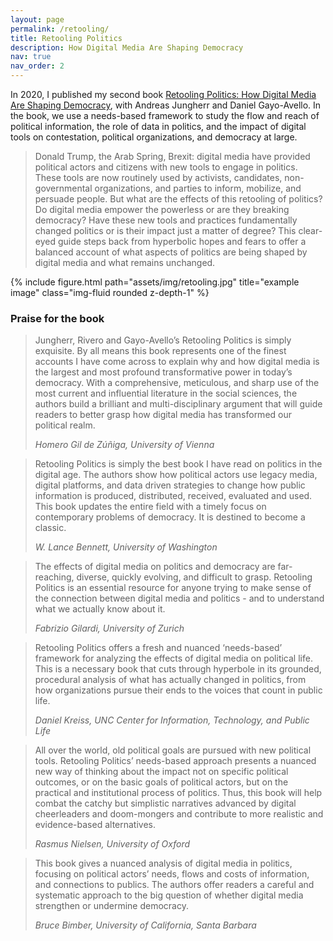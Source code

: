 ```yaml
---
layout: page
permalink: /retooling/
title: Retooling Politics
description: How Digital Media Are Shaping Democracy
nav: true
nav_order: 2
---
```


In 2020, I published my second book [Retooling Politics: How Digital
Media Are Shaping
Democracy](https://www.cambridge.org/us/academic/subjects/computer-science/computing-and-society/retooling-politics-how-digital-media-are-shaping-democracy),
with Andreas Jungherr and Daniel Gayo-Avello. In the book, we use a
needs-based framework to study the flow and reach of political
information, the role of data in politics, and the impact of digital
tools on contestation, political organizations, and democracy at
large.

<div class="row">
<div class="col-sm-8 mt-3 mt-md-0">

<blockquote>
Donald Trump, the Arab Spring, Brexit: digital media have provided
political actors and citizens with new tools to engage in politics.
These tools are now routinely used by activists, candidates,
non-governmental organizations, and parties to inform, mobilize, and
persuade people. But what are the effects of this retooling of
politics? Do digital media empower the powerless or are they breaking
democracy? Have these new tools and practices fundamentally changed
politics or is their impact just a matter of degree? This clear-eyed
guide steps back from hyperbolic hopes and fears to offer a balanced
account of what aspects of politics are being shaped by digital media
and what remains unchanged.
</blockquote>

</div>
<div class="col-sm-4 mt-3 mt-md-0">
{% include figure.html path="assets/img/retooling.jpg" title="example image" class="img-fluid rounded z-depth-1" %}
</div>
</div>

### Praise for the book

<div class="row"> 

<div class="col-sm-6 mt-3 mt-md-0">
<blockquote> <p>Jungherr, Rivero and Gayo-Avello’s Retooling Politics is
simply exquisite. By all means this book represents one of the finest
accounts I have come across to explain why and how digital media is
the largest and most profound transformative power in today’s
democracy. With a comprehensive, meticulous, and sharp use of the most
current and influential literature in the social sciences, the authors
build a brilliant and multi-disciplinary argument that will guide
readers to better grasp how digital media has transformed our
political realm. </p> <footer><em>Homero Gil de Zúñiga,
University of Vienna</em></footer> </blockquote>  
</div>

<div class="col-sm-6 mt-3 mt-md-0">
<blockquote> <p>Retooling Politics is simply the best book I have read on politics in
the digital age. The authors show how political actors use legacy
media, digital platforms, and data driven strategies to change how
public information is produced, distributed, received, evaluated and
used. This book updates the entire field with a timely focus on
contemporary problems of democracy. It is destined to become a
classic.  </p> <footer><em>W. Lance Bennett, University of Washington</em></footer> </blockquote>
</div>

</div>

<div class="row"> 

<div class="col-sm-6 mt-3 mt-md-0">
<blockquote> <p>The effects of digital media on politics and democracy are
far-reaching, diverse, quickly evolving, and difficult to grasp.
Retooling Politics is an essential resource for anyone trying to make
sense of the connection between digital media and politics - and to
understand what we actually know about it.  </p> <footer><em>Fabrizio Gilardi,
University of Zurich</em></footer> </blockquote>
</div>

<div class="col-sm-6 mt-3 mt-md-0"> <blockquote> <p> Retooling
Politics offers a fresh and nuanced ‘needs-based’ framework for
analyzing the effects of digital media on political life. This is a
necessary book that cuts through hyperbole in its grounded, procedural
analysis of what has actually changed in politics, from how
organizations pursue their ends to the voices that count in public
life. </p> <footer><em>Daniel Kreiss, UNC Center for Information,
Technology, and Public Life
</em></footer> </blockquote>
</div>

</div>

<div class="row"> 

<div class="col-sm-6 mt-3 mt-md-0"> <blockquote> <p> All over the
world, old political goals are pursued with new political tools.
Retooling Politics’ needs-based approach presents a nuanced new way of
thinking about the impact not on specific political outcomes, or on
the basic goals of political actors, but on the practical and
institutional process of politics. Thus, this book will help combat
the catchy but simplistic narratives advanced by digital cheerleaders
and doom-mongers and contribute to more realistic and evidence-based
alternatives. </p> <footer><em> Rasmus Nielsen, University of Oxford
</em></footer> </blockquote>
</div>

<div class="col-sm-6 mt-3 mt-md-0"> <blockquote> <p> This book gives a
nuanced analysis of digital media in politics, focusing on political
actors’ needs, flows and costs of information, and connections to
publics. The authors offer readers a careful and systematic approach
to the big question of whether digital media strengthen or undermine
democracy. </p> <footer><em>Bruce Bimber, University of California,
Santa Barbara</em></footer> </blockquote> </div>

</div>




